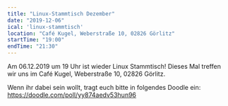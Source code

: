 ```yaml
---
title: "Linux-Stammtisch Dezember"
date: "2019-12-06"
ical: 'linux-stammtisch'
location: "Café Kugel, Weberstraße 10, 02826 Görlitz"
startTime: "19:00"
endTime: "21:30"
---
```


Am 06.12.2019 um 19 Uhr ist wieder Linux Stammtisch! Dieses Mal treffen wir uns im Café Kugel, Weberstraße 10, 02826 Görlitz.

Wenn ihr dabei sein wollt, tragt euch bitte in folgendes Doodle ein: https://doodle.com/poll/yy874aedv53hun96

